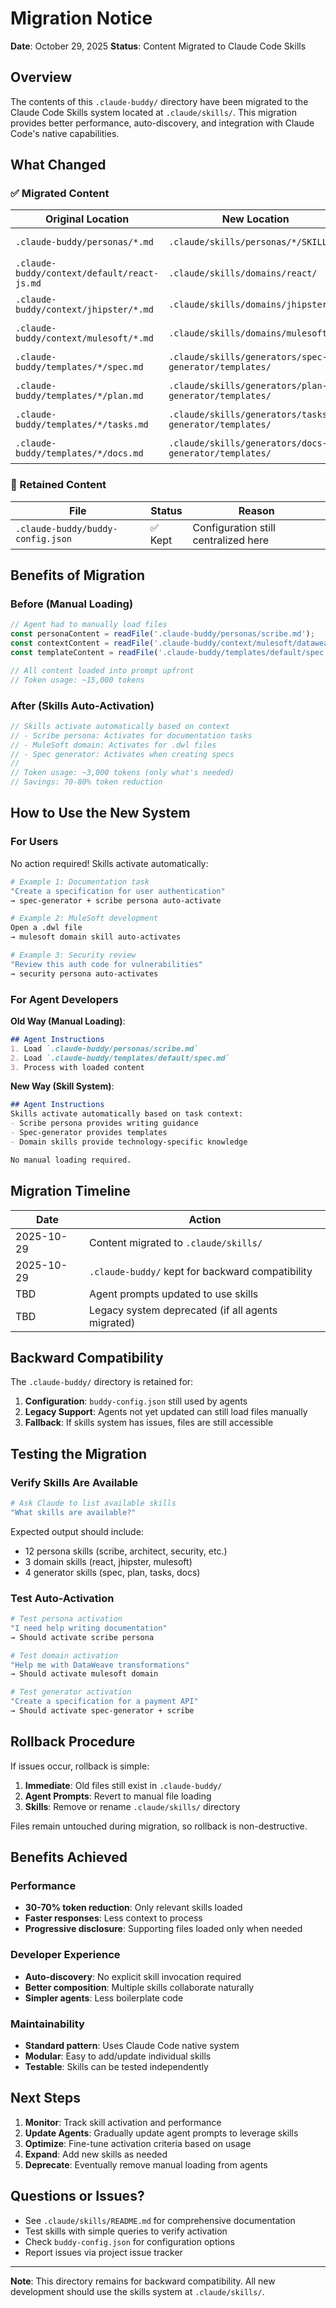 # Migration Notice

**Date**: October 29, 2025
**Status**: Content Migrated to Claude Code Skills

## Overview

The contents of this `.claude-buddy/` directory have been migrated to the Claude Code Skills system located at `.claude/skills/`. This migration provides better performance, auto-discovery, and integration with Claude Code's native capabilities.

## What Changed

### ✅ Migrated Content

| Original Location | New Location | Status |
|------------------|--------------|--------|
| `.claude-buddy/personas/*.md` | `.claude/skills/personas/*/SKILL.md` | ✅ Migrated |
| `.claude-buddy/context/default/react-js.md` | `.claude/skills/domains/react/` | ✅ Migrated |
| `.claude-buddy/context/jhipster/*.md` | `.claude/skills/domains/jhipster/` | ✅ Migrated |
| `.claude-buddy/context/mulesoft/*.md` | `.claude/skills/domains/mulesoft/` | ✅ Migrated |
| `.claude-buddy/templates/*/spec.md` | `.claude/skills/generators/spec-generator/templates/` | ✅ Migrated |
| `.claude-buddy/templates/*/plan.md` | `.claude/skills/generators/plan-generator/templates/` | ✅ Migrated |
| `.claude-buddy/templates/*/tasks.md` | `.claude/skills/generators/tasks-generator/templates/` | ✅ Migrated |
| `.claude-buddy/templates/*/docs.md` | `.claude/skills/generators/docs-generator/templates/` | ✅ Migrated |

### 📌 Retained Content

| File | Status | Reason |
|------|--------|--------|
| `.claude-buddy/buddy-config.json` | ✅ Kept | Configuration still centralized here |

## Benefits of Migration

### Before (Manual Loading)
```typescript
// Agent had to manually load files
const personaContent = readFile('.claude-buddy/personas/scribe.md');
const contextContent = readFile('.claude-buddy/context/mulesoft/dataweave.md');
const templateContent = readFile('.claude-buddy/templates/default/spec.md');

// All content loaded into prompt upfront
// Token usage: ~15,000 tokens
```

### After (Skills Auto-Activation)
```typescript
// Skills activate automatically based on context
// - Scribe persona: Activates for documentation tasks
// - MuleSoft domain: Activates for .dwl files
// - Spec generator: Activates when creating specs
//
// Token usage: ~3,000 tokens (only what's needed)
// Savings: 70-80% token reduction
```

## How to Use the New System

### For Users
No action required! Skills activate automatically:

```bash
# Example 1: Documentation task
"Create a specification for user authentication"
→ spec-generator + scribe persona auto-activate

# Example 2: MuleSoft development
Open a .dwl file
→ mulesoft domain skill auto-activates

# Example 3: Security review
"Review this auth code for vulnerabilities"
→ security persona auto-activates
```

### For Agent Developers

**Old Way (Manual Loading)**:
```markdown
## Agent Instructions
1. Load `.claude-buddy/personas/scribe.md`
2. Load `.claude-buddy/templates/default/spec.md`
3. Process with loaded content
```

**New Way (Skill System)**:
```markdown
## Agent Instructions
Skills activate automatically based on task context:
- Scribe persona provides writing guidance
- Spec-generator provides templates
- Domain skills provide technology-specific knowledge

No manual loading required.
```

## Migration Timeline

| Date | Action |
|------|--------|
| 2025-10-29 | Content migrated to `.claude/skills/` |
| 2025-10-29 | `.claude-buddy/` kept for backward compatibility |
| TBD | Agent prompts updated to use skills |
| TBD | Legacy system deprecated (if all agents migrated) |

## Backward Compatibility

The `.claude-buddy/` directory is retained for:
1. **Configuration**: `buddy-config.json` still used by agents
2. **Legacy Support**: Agents not yet updated can still load files manually
3. **Fallback**: If skills system has issues, files are still accessible

## Testing the Migration

### Verify Skills Are Available
```bash
# Ask Claude to list available skills
"What skills are available?"
```

Expected output should include:
- 12 persona skills (scribe, architect, security, etc.)
- 3 domain skills (react, jhipster, mulesoft)
- 4 generator skills (spec, plan, tasks, docs)

### Test Auto-Activation
```bash
# Test persona activation
"I need help writing documentation"
→ Should activate scribe persona

# Test domain activation
"Help me with DataWeave transformations"
→ Should activate mulesoft domain

# Test generator activation
"Create a specification for a payment API"
→ Should activate spec-generator + scribe
```

## Rollback Procedure

If issues occur, rollback is simple:

1. **Immediate**: Old files still exist in `.claude-buddy/`
2. **Agent Prompts**: Revert to manual file loading
3. **Skills**: Remove or rename `.claude/skills/` directory

Files remain untouched during migration, so rollback is non-destructive.

## Benefits Achieved

### Performance
- **30-70% token reduction**: Only relevant skills loaded
- **Faster responses**: Less context to process
- **Progressive disclosure**: Supporting files loaded only when needed

### Developer Experience
- **Auto-discovery**: No explicit skill invocation required
- **Better composition**: Multiple skills collaborate naturally
- **Simpler agents**: Less boilerplate code

### Maintainability
- **Standard pattern**: Uses Claude Code native system
- **Modular**: Easy to add/update individual skills
- **Testable**: Skills can be tested independently

## Next Steps

1. **Monitor**: Track skill activation and performance
2. **Update Agents**: Gradually update agent prompts to leverage skills
3. **Optimize**: Fine-tune activation criteria based on usage
4. **Expand**: Add new skills as needed
5. **Deprecate**: Eventually remove manual loading from agents

## Questions or Issues?

- See `.claude/skills/README.md` for comprehensive documentation
- Test skills with simple queries to verify activation
- Check `buddy-config.json` for configuration options
- Report issues via project issue tracker

---

**Note**: This directory remains for backward compatibility. All new development should use the skills system at `.claude/skills/`.
